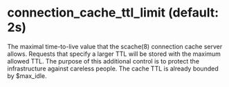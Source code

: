 # connection_cache_ttl_limit (default: 2s)
 The maximal time-to-live value that the scache(8) connection
cache server
allows. Requests that specify a larger TTL will be stored with the
maximum allowed TTL. The purpose of this additional control is to
protect the infrastructure against careless people. The cache TTL
is already bounded by $max\_idle. 


